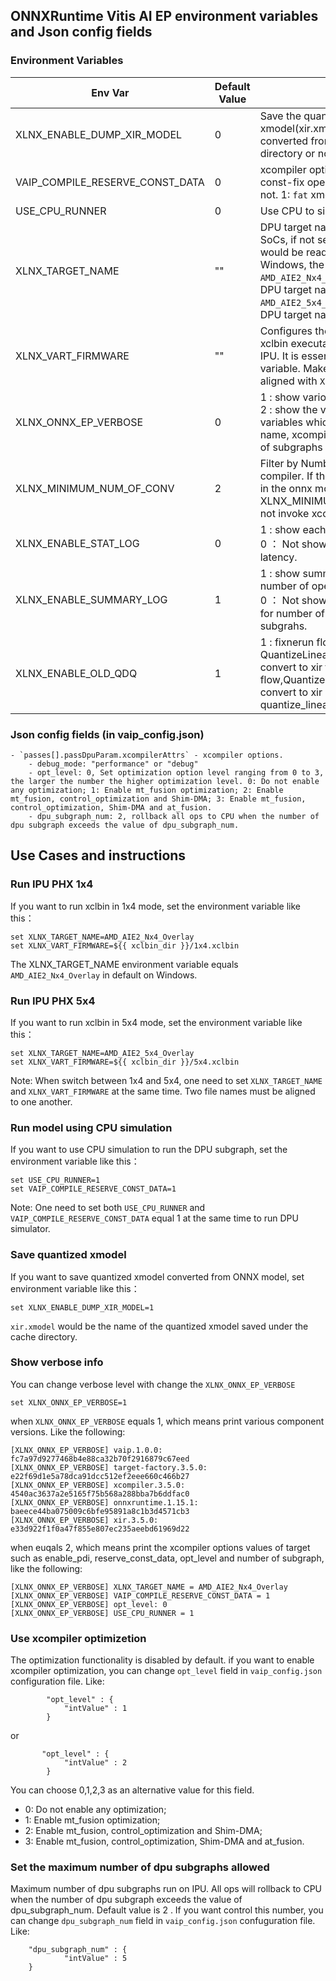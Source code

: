<!--  Copyright (C) 2023 – 2024 Advanced Micro Devices, Inc. All rights reserved.
    Licensed under the Apache License, Version 2.0 (the "License");
    you may not use this file except in compliance with the License.
    You may obtain a copy of the License at

    http://www.apache.org/licenses/LICENSE-2.0

    Unless required by applicable law or agreed to in writing, software
    distributed under the License is distributed on an "AS IS" BASIS,
    WITHOUT WARRANTIES OR CONDITIONS OF ANY KIND, either express or implied.
    See the License for the specific language governing permissions and
    limitations under the License. -->
## ONNXRuntime Vitis AI EP environment variables and Json config fields
### Environment Variables

| Env Var  | Default Value | Details |
| -------- | -------- | -------- |
| XLNX_ENABLE_DUMP_XIR_MODEL | 0   | Save the quantized xmodel(xir.xmodel) which is converted from ONNX model in cache directory or not.  |
| VAIP_COMPILE_RESERVE_CONST_DATA  | 0   | xcompiler option. Reserve data of const-fix operator in release mode or not. 1: `fat`  xmodel; 0: `thin` xmodel  |
| USE_CPU_RUNNER | 0 | Use CPU to simulate DPU operations |
| XLNX_TARGET_NAME | "" | DPU target name. On Adaptable SoCs, if not set, the DPU target name would be read automatically; On Windows, the default value is `AMD_AIE2_Nx4_Overlay` which is the DPU target name of the IPU PHX 1x4. `AMD_AIE2_5x4_Overlay` which is the DPU target name of IPU PHX 5x4 |
|XLNX_VART_FIRMWARE | "" | Configures the path location for the xclbin executable file that runs on the IPU. It is essential to configure this variable. Make sure the file name is aligned with `XLNX_TARGET_NAME` |
|XLNX_ONNX_EP_VERBOSE | 0 | 1 : show various component versions; 2 : show the values of environment variables which include DPU target name, xcompiler options and number of subgraphs assigned to the DPU. |
| XLNX_MINIMUM_NUM_OF_CONV | 2 | Filter by Number of Conv op for DPU compiler. If the number of Conv ops in the onnx model is less than XLNX_MINIMUM_NUM_OF_CONV, will not invoke xcompiler. |
| XLNX_ENABLE_STAT_LOG | 0 | 1 : show each DPU subgraph latency.  0 ： Not show each DPU subgraph latency.|
| XLNX_ENABLE_SUMMARY_LOG | 1 | 1 : show summary informations for number of operators and subgraphs .  0 ： Not show summary informations for number of operators and subgrahs.|
| XLNX_ENABLE_OLD_QDQ | 1 | 1 : fixnerun flow,  QuantizeLinear/DequantizeLinear convert to xir fix op.  0 : QDQ flow,QuantizeLinear/DequantizeLinear convert to xir quantize_linear/dequantize_linear op. |

### Json config fields (in vaip_config.json)

    - `passes[].passDpuParam.xcompilerAttrs` - xcompiler options.
        - debug_mode: "performance" or "debug"
        - opt_level: 0, Set optimization option level ranging from 0 to 3, the larger the number the higher optimization level. 0: Do not enable any optimization; 1: Enable mt_fusion optimization; 2: Enable mt_fusion, control_optimization and Shim-DMA; 3: Enable mt_fusion, control_optimization, Shim-DMA and at_fusion.
        - dpu_subgraph_num: 2, rollback all ops to CPU when the number of dpu subgraph exceeds the value of dpu_subgraph_num.

## Use Cases and instructions

### Run IPU PHX 1x4
 If you want to run xclbin in 1x4 mode, set the environment variable like this：
 ```
 set XLNX_TARGET_NAME=AMD_AIE2_Nx4_Overlay
 set XLNX_VART_FIRMWARE=${{ xclbin_dir }}/1x4.xclbin
 ```
 The XLNX_TARGET_NAME environment variable equals `AMD_AIE2_Nx4_Overlay` in default on Windows.

### Run IPU PHX 5x4
 If you want to  run xclbin in 5x4 mode, set the environment variable like this：
 ```
 set XLNX_TARGET_NAME=AMD_AIE2_5x4_Overlay
 set XLNX_VART_FIRMWARE=${{ xclbin_dir }}/5x4.xclbin
 ```
 Note: When switch between 1x4 and 5x4, one need to set `XLNX_TARGET_NAME` and `XLNX_VART_FIRMWARE` at the same time. Two file names must be aligned to one another.

### Run model using CPU simulation
If you want to use CPU simulation to run the DPU subgraph, set the environment variable like this：
```
set USE_CPU_RUNNER=1
set VAIP_COMPILE_RESERVE_CONST_DATA=1
```
Note: One need to set both `USE_CPU_RUNNER` and `VAIP_COMPILE_RESERVE_CONST_DATA`  equal 1 at the same time to run DPU simulator.

### Save quantized xmodel
If you want to save quantized xmodel converted from ONNX model, set environment variable like this：
```
set XLNX_ENABLE_DUMP_XIR_MODEL=1
```
`xir.xmodel` would be the name of the quantized xmodel saved under the cache directory.

### Show verbose info
You can change verbose level with change the `XLNX_ONNX_EP_VERBOSE`
```
set XLNX_ONNX_EP_VERBOSE=1
```
when `XLNX_ONNX_EP_VERBOSE` equals 1, which means print various component versions. Like the following:
```
[XLNX_ONNX_EP_VERBOSE] vaip.1.0.0: fc7a97d9277468b4e88ca32b70f2916879c67eed
[XLNX_ONNX_EP_VERBOSE] target-factory.3.5.0: e22f69d1e5a78dca91dcc512ef2eee660c466b27
[XLNX_ONNX_EP_VERBOSE] xcompiler.3.5.0: 4540ac3637a2e5165f75b568a288bba7b6ddfac0
[XLNX_ONNX_EP_VERBOSE] onnxruntime.1.15.1: baeece44ba075009c6bfe95891a8c1b3d4571cb3
[XLNX_ONNX_EP_VERBOSE] xir.3.5.0: e33d922f1f0a47f855e807ec235aeebd61969d22
```
when euqals 2, which means print the xcompiler options values of target such as enable_pdi, reserve_const_data, opt_level and number of subgraph, like the following:
```
[XLNX_ONNX_EP_VERBOSE] XLNX_TARGET_NAME = AMD_AIE2_Nx4_Overlay
[XLNX_ONNX_EP_VERBOSE] VAIP_COMPILE_RESERVE_CONST_DATA = 1
[XLNX_ONNX_EP_VERBOSE] opt_level: 0
[XLNX_ONNX_EP_VERBOSE] USE_CPU_RUNNER = 1
```

### Use xcompiler optimizetion
The optimization functionality is disabled by default. if you want to enable xcompiler optimization, you can change `opt_level` field in `vaip_config.json` configuration file. Like:
```
        "opt_level" : {
            "intValue" : 1
        }
```
or
```
       "opt_level" : {
            "intValue" : 2
        }
```
You can choose 0,1,2,3 as an alternative value for this field.
 * 0: Do not enable any optimization;
 * 1: Enable mt_fusion optimization;
 * 2: Enable mt_fusion, control_optimization and Shim-DMA;
 * 3: Enable mt_fusion, control_optimization, Shim-DMA and at_fusion.

 ### Set the maximum number of dpu subgraphs allowed

Maximum number of dpu subgraphs run on IPU. All ops will rollback to CPU when the number of dpu subgraph exceeds the value of dpu_subgraph_num. Default value is 2 . If you want control this number, you can change `dpu_subgraph_num` field in `vaip_config.json` confuguration file. Like:
```
    "dpu_subgraph_num" : {
            "intValue" : 5
    }
```
